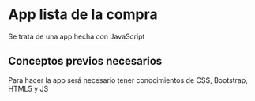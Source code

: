 # App lista de la compra

Se trata de una app hecha con JavaScript

## Conceptos previos necesarios

Para hacer la app será necesario tener conocimientos de CSS, Bootstrap, HTML5 y JS
